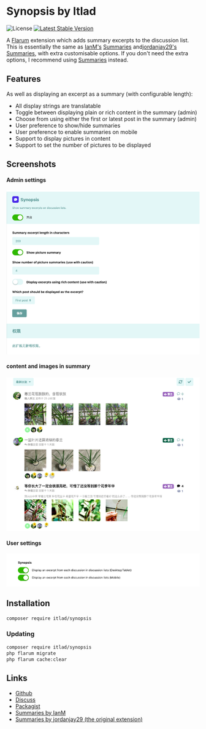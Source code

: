 # Synopsis by Itlad

![License](https://img.shields.io/badge/license-MIT-blue.svg) [![Latest Stable Version](https://img.shields.io/packagist/v/xinghua/synopsis.svg)](https://packagist.org/packages/xinghua/synopsis)

A [Flarum](https://github.com/flarum/flarum) extension which adds summary excerpts to the discussion list. 
This is essentially the same as [IanM's](https://discuss.flarum.org/d/25772) [Summaries](https://github.com/imorland/synopsis) and[jordanjay29's](https://discuss.flarum.org/d/2151) [Summaries](https://github.com/jordanjay29/flarum-ext-summaries), with extra customisable options. If you don't need the extra options, I recommend using [Summaries](https://github.com/jordanjay29/flarum-ext-summaries) instead.

## Features
As well as displaying an excerpt as a summary (with configurable length):

 - All display strings are translatable
 - Toggle between displaying plain or rich content in the summary (admin)
 - Choose from using either the first or latest post in the summary (admin)
 - User preference to show/hide summaries
 - User preference to enable summaries on mobile
 - Support to display pictures in content
 - Support to set the number of pictures to be displayed

## Screenshots

#### Admin settings
![image](./admin.png)

#### content and images in summary
![image](./flarum.png)

#### User settings
![image](./user-settings.png)
## Installation
```
composer require itlad/synopsis
```

### Updating
```
composer require itlad/synopsis
php flarum migrate
php flarum cache:clear
```

## Links
- [Github](https://github.com/imorland/synopsis)
- [Discuss](https://discuss.flarum.org/)  
- [Packagist](https://packagist.org/packages/xinghua/synopsis) 
- [Summaries by IanM](https://github.com/imorland/synopsis) 
- [Summaries by jordanjay29 (the original extension)](https://github.com/jordanjay29/flarum-ext-summaries) 
